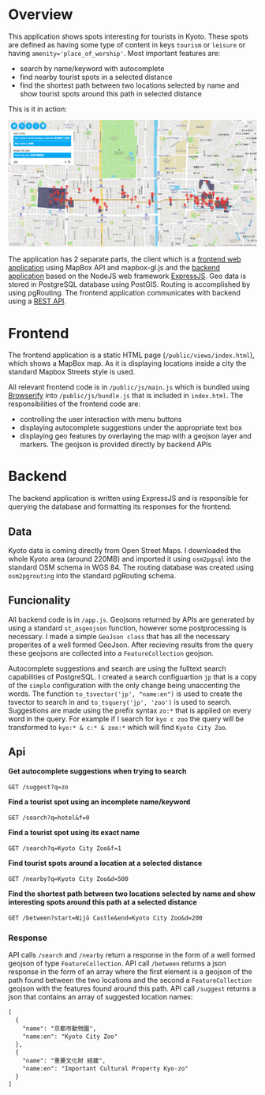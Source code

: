 # Overview

This application shows spots interesting for tourists in Kyoto. These spots are defined as having some type of content in keys `tourism` or `leisure` or having `amenity='place_of_worship'`. Most important features are:
- search by name/keyword with autocomplete
- find nearby tourist spots in a selected distance
- find the shortest path between two locations selected by name and show tourist spots around this path in selected distance

This is it in action:

![Screenshot](screenshot.png)

The application has 2 separate parts, the client which is a [frontend web application](#frontend) using MapBox API and mapbox-gl.js and the [backend application](#backend) based on the NodeJS web framework [ExpressJS](https://expressjs.com/). Geo data is stored in PostgreSQL database using PostGIS. Routing is accomplished by using pgRouting. The frontend application communicates with backend using a [REST API](#api).

# Frontend

The frontend application is a static HTML page (`/public/views/index.html`), which shows a MapBox map. As it is displaying locations inside a city the standard Mapbox Streets style is used.

All relevant frontend code is in `/public/js/main.js` which is bundled using [Browserify](http://browserify.org/) into `/public/js/bundle.js` that is included in `index.html`. The responsibilities of the frontend code are:
- controlling the user interaction with menu buttons
- displaying autocomplete suggestions under the appropriate text box
- displaying geo features by overlaying the map with a geojson layer and markers. The geojson is provided directly by backend APIs

# Backend

The backend application is written using ExpressJS and is responsible for querying the database and formatting its responses for the frontend.

## Data

Kyoto data is coming directly from Open Street Maps. I downloaded the whole Kyoto area (around 220MB) and imported it using `osm2pgsql` into the standard OSM schema in WGS 84. The routing database was created using `osm2pgrouting` into the standard pgRouting schema. 

## Funcionality

All backend code is in `/app.js`. Geojsons returned by APIs are generated by using a standard `st_asgeojson` function, however some postprocessing is necessary. I made a simple `GeoJson class` that has all the necessary properites of a well formed GeoJson. After recieving results from the query these geojsons are collected into a `FeatureCollection` geojson.

Autocomplete suggestions and search are using the fulltext search capabilities of PostgreSQL. I created a search configuartion `jp` that is a copy of the `simple` configuration with the only change being unaccenting the words. The function `to_tsvector('jp', "name:en")` is used to create the tsvector to search in and `to_tsquery('jp', 'zoo')` is used to search. Suggestions are made using the prefix syntax `zo:*` that is applied on every word in the query. For example if I search for `kyo c zoo` the query will be transformed to `kyo:* & c:* & zoo:*` which will find `Kyoto City Zoo`.

## Api

**Get autocomplete suggestions when trying to search**

`GET /suggest?q=zo`

**Find a tourist spot using an incomplete name/keyword**

`GET /search?q=hotel&f=0`

**Find a tourist spot using its exact name**

`GET /search?q=Kyoto City Zoo&f=1`

**Find tourist spots around a location at a selected distance**

`GET /nearby?q=Kyoto City Zoo&d=500`

**Find the shortest path between two locations selected by name and show interesting spots around this path at a selected distance**

`GET /between?start=Nijō Castle&end=Kyoto City Zoo&d=200`

### Response

API calls `/search` and `/nearby` return a response in the form of a well formed geojson of type `FeatureCollection`. API call `/between` returns a json response in the form of an array where the first element is a geojson of the path found between the two locations and the second a `FeatureCollection` geojson with the features found around this path. API call `/suggest` returns a json that contains an array of suggested location names:
```
[
  {
    "name": "京都市動物園",
    "name:en": "Kyoto City Zoo"
  },
  {
    "name": "重要文化財 経蔵",
    "name:en": "Important Cultural Property Kyo-zo"
  }
]
```
